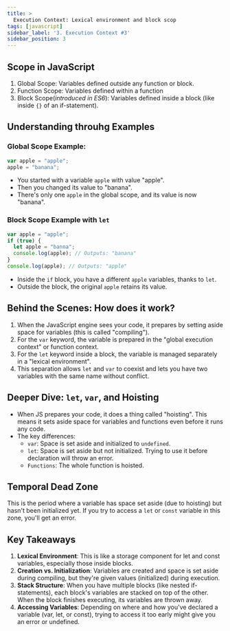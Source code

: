 ```yaml
---
title: >
  Execution Context: Lexical environment and block scop
tags: [javascript]
sidebar_label: '3. Execution Context #3'
sidebar_position: 3
---
```

## Scope in JavaScript
1. Global Scope: Variables defined outside any function or block.
2. Function Scope: Variables defined within a function
3. Block Scope(*introduced in ES6*): Variables defined inside a block (like inside `{}` of an if-statement).

## Understanding throuhg Examples
### Global Scope Example:
```js
var apple = "apple";
apple = "banana";
```
- You started with a variable `apple` with value "apple".
- Then you changed its value to "banana".
- There's only one `apple` in the global scope, and its value is now "banana".

### Block Scope Example with `let`
```js
var apple = "apple";
if (true) {
  let apple = "banna";
  console.log(apple); // Outputs: "banana"
}
console.log(apple); // Outputs: "apple"
```
- Inside the `if` block, you have a different `apple` variables, thanks to `let`.
- Outside the block, the original `apple` retains its value.

## Behind the Scenes: How does it work?
1. When the JavaScript engine sees your code, it prepares by setting aside space for variables (this is called "compiling").
2. For the `var` keyword, the variable is prepared in the "global execution context" or function context.
3. For the `let` keyword inside a block, the variable is managed separately in a "lexical environment".
4. This separation allows `let` and `var` to coexist and lets you have two variables with the same name without conflict.

## Deeper Dive: `let`, `var`, and Hoisting
- When JS prepares your code, it does a thing called "hoisting". This means it sets aside space for variables and functions even before it runs any code.
- The key differences:
  * `var`: Space is set aside and initialized to `undefined`.
  * `let`: Space is set aside but not initialized. Trying to use it before declaration will throw an error.
  * `Functions`: The whole function is hoisted.

## Temporal Dead Zone
This is the period where a variable has space set aside (due to hoisting) but hasn't been initialized yet. If you try to access a `let` or `const` variable in this zone, you'll get an error.

## Key Takeaways
1. **Lexical Environment**: This is like a storage component for let and const variables, especially those inside blocks.
2. **Creation vs. Initialization**: Variables are created and space is set aside during compiling, but they're given values (initialized) during execution.
3. **Stack Structure**: When you have multiple blocks (like nested if-statements), each block's variables are stacked on top of the other. When the block finishes executing, its variables are thrown away.
4. **Accessing Variables**: Depending on where and how you've declared a variable (var, let, or const), trying to access it too early might give you an error or undefined.